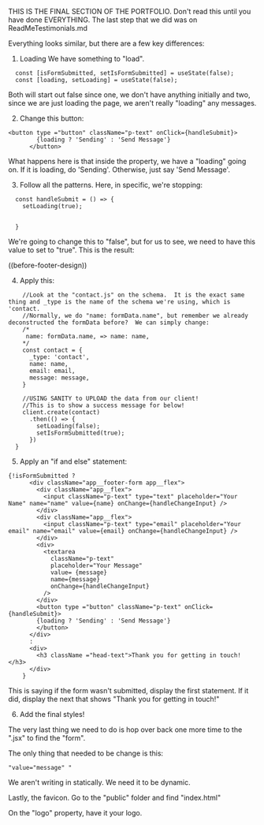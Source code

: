 THIS IS THE FINAL SECTION OF THE PORTFOLIO.  Don't read this until you have done EVERYTHING.  The last step that we did was on ReadMeTestimonials.md

Everything looks similar, but there are a few key differences:

1.  Loading
We have something to "load".  
```
  const [isFormSubmitted, setIsFormSubmitted] = useState(false);
  const [loading, setLoading] = useState(false);
```

Both will start out false since one, we don't have anything initially and two, since we are just loading the page, we aren't really "loading" any messages.

2.  Change this button:
```
<button type ="button" className="p-text" onClick={handleSubmit}>
        {loading ? 'Sending' : 'Send Message'}
      </button>
```
What happens here is that inside the property, we have a "loading" going on.  If it is loading, do 'Sending'.  Otherwise, just say 'Send Message'.

3.  Follow all the patterns.  Here, in specific, we're stopping:
```
  const handleSubmit = () => {
    setLoading(true);

    
  }
```

We're going to change this to "false", but for us to see, we need to have this value to set to "true".  This is the result:

((before-footer-design))


4.  Apply this:
```
    //Look at the "contact.js" on the schema.  It is the exact same thing and _type is the name of the schema we're using, which is 'contact.
    //Normally, we do "name: formData.name", but remember we already deconstructed the formData before?  We can simply change:
    /*
     name: formData.name, => name: name,
    */
    const contact = {
      _type: 'contact',
      name: name,
      email: email,
      message: message,
    }

    //USING SANITY to UPLOAD the data from our client!
    //This is to show a success message for below!
    client.create(contact)
      .then(() => {
        setLoading(false);
        setIsFormSubmitted(true);
      })
  }
```

5.  Apply an "if and else" statement:
```
{!isFormSubmitted ?
      <div className="app__footer-form app__flex">
        <div className="app__flex">
          <input className="p-text" type="text" placeholder="Your Name" name="name" value={name} onChange={handleChangeInput} />
        </div>
        <div className="app__flex">
          <input className="p-text" type="email" placeholder="Your email" name="email" value={email} onChange={handleChangeInput} />
        </div>
        <div>
          <textarea 
            className="p-text"
            placeholder="Your Message"
            value= {message}
            name={message}
            onChange={handleChangeInput}
          />
        </div>
        <button type ="button" className="p-text" onClick={handleSubmit}>
        {loading ? 'Sending' : 'Send Message'}
        </button>
      </div>
      :
      <div>
        <h3 className ="head-text">Thank you for getting in touch!</h3>
      </div>
    }
```

This is saying if the form wasn't submitted, display the first statement.  If it did, display the next that shows "Thank you for getting in touch!"

6.  Add the final styles!

The very last thing we need to do is hop over back one more time to the ".jsx" to find the "form".

The only thing that needed to be change is this:
```
"value="message" "
```

We aren't writing in statically.  We need it to be dynamic.

Lastly, the favicon.  Go to the "public" folder and find "index.html"

On the "logo" property, have it your logo.